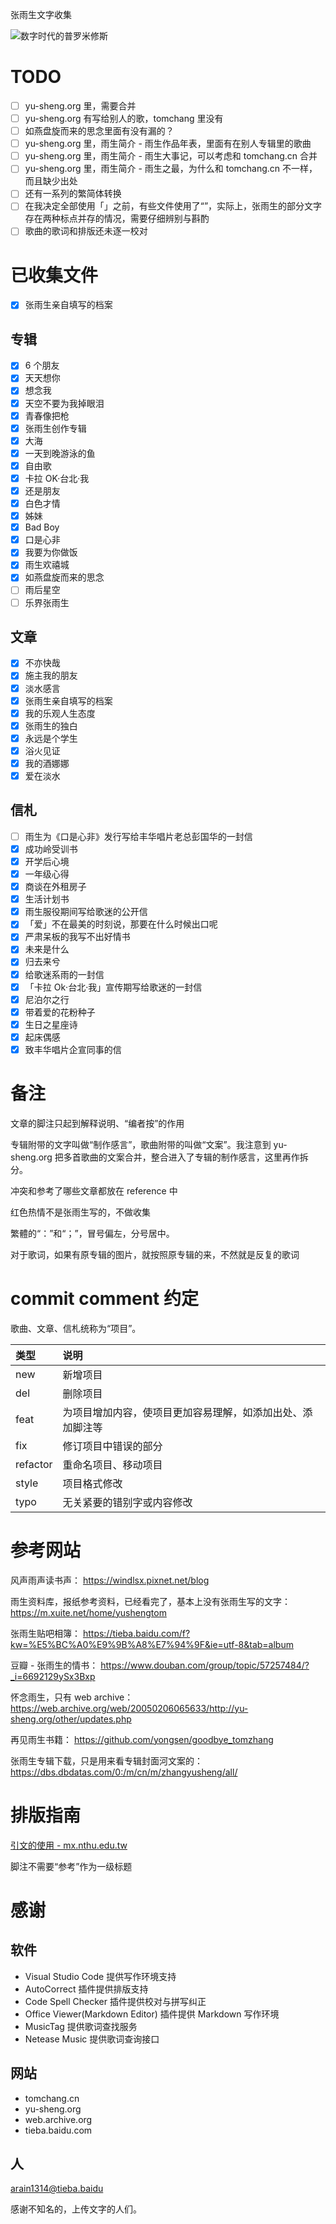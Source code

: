 张雨生文字收集

![数字时代的普罗米修斯](./image/README/%E6%95%B0%E5%AD%97%E6%97%B6%E4%BB%A3%E7%9A%84%E6%99%AE%E7%BD%97%E7%B1%B3%E4%BF%AE%E6%96%AF.jpg)

# TODO

-   [ ] yu-sheng.org 里，需要合并
-   [ ] yu-sheng.org 有写给别人的歌，tomchang 里没有
-   [ ] 如燕盘旋而来的思念里面有没有漏的？
-   [ ] yu-sheng.org 里，雨生简介 - 雨生作品年表，里面有在别人专辑里的歌曲
-   [ ] yu-sheng.org 里，雨生简介 - 雨生大事记，可以考虑和 tomchang.cn 合并
-   [ ] yu-sheng.org 里，雨生简介 - 雨生之最，为什么和 tomchang.cn 不一样，而且缺少出处
-   [ ] 还有一系列的繁简体转换
-   [ ] 在我决定全部使用「」之前，有些文件使用了“”，实际上，张雨生的部分文字存在两种标点并存的情况，需要仔细辨别与斟酌
-   [ ] 歌曲的歌词和排版还未逐一校对

# 已收集文件

-   [x] 张雨生亲自填写的档案

## 专辑

-   [x] 6 个朋友
-   [x] 天天想你
-   [x] 想念我
-   [x] 天空不要为我掉眼泪
-   [x] 青春像把枪
-   [x] 张雨生创作专辑
-   [x] 大海
-   [x] 一天到晚游泳的鱼
-   [x] 自由歌
-   [x] 卡拉 OK·台北·我
-   [x] 还是朋友
-   [x] 白色才情
-   [x] 姊妹
-   [x] Bad Boy
-   [x] 口是心非
-   [x] 我要为你做饭
-   [x] 雨生欢禧城
-   [x] 如燕盘旋而来的思念
-   [ ] 雨后星空
-   [ ] 乐界张雨生

## 文章

-   [x] 不亦快哉
-   [x] 施主我的朋友
-   [x] 淡水感言
-   [x] 张雨生亲自填写的档案
-   [x] 我的乐观人生态度
-   [x] 张雨生的独白
-   [x] 永远是个学生
-   [x] 浴火见证
-   [x] 我的酒娜娜
-   [x] 爱在淡水

## 信札

-   [ ] 雨生为《口是心非》发行写给丰华唱片老总彭国华的一封信
-   [x] 成功岭受训书
-   [x] 开学后心境
-   [x] 一年级心得
-   [x] 商谈在外租房子
-   [x] 生活计划书
-   [x] 雨生服役期间写给歌迷的公开信
-   [x] 「爱」不在最美的时刻说，那要在什么时候出口呢
-   [x] 严肃呆板的我写不出好情书
-   [x] 未来是什么
-   [x] 归去来兮
-   [x] 给歌迷系雨的一封信
-   [x] 「卡拉 Ok‧台北‧我」宣传期写给歌迷的一封信
-   [x] 尼泊尔之行
-   [x] 带着爱的花粉种子
-   [x] 生日之星座诗
-   [x] 起床偶感
-   [x] 致丰华唱片企宣同事的信

# 备注

文章的脚注只起到解释说明、“编者按”的作用

专辑附带的文字叫做“制作感言”，歌曲附带的叫做“文案”。我注意到 yu-sheng.org 把多首歌曲的文案合并，整合进入了专辑的制作感言，这里再作拆分。

冲突和参考了哪些文章都放在 reference 中

红色热情不是张雨生写的，不做收集

繁體的“：”和“；”，冒号偏左，分号居中。

对于歌词，如果有原专辑的图片，就按照原专辑的来，不然就是反复的歌词

# commit comment 约定

歌曲、文章、信札统称为“项目”。

| 类型     | 说明                                                       |
| :------- | :--------------------------------------------------------- |
| new      | 新增项目                                                   |
| del      | 删除项目                                                   |
| feat     | 为项目增加内容，使项目更加容易理解，如添加出处、添加脚注等 |
| fix      | 修订项目中错误的部分                                       |
| refactor | 重命名项目、移动项目                                       |
| style    | 项目格式修改                                               |
| typo     | 无关紧要的错别字或内容修改                                 |

# 参考网站

风声雨声读书声：
https://windlsx.pixnet.net/blog

雨生资料库，报纸参考资料，已经看完了，基本上没有张雨生写的文字：
https://m.xuite.net/home/yushengtom

张雨生贴吧相簿：
https://tieba.baidu.com/f?kw=%E5%BC%A0%E9%9B%A8%E7%94%9F&ie=utf-8&tab=album

豆瓣 - 张雨生的情书：
https://www.douban.com/group/topic/57257484/?_i=6692129ySx3Bxp

怀念雨生，只有 web archive：
https://web.archive.org/web/20050206065633/http://yu-sheng.org/other/updates.php

再见雨生书籍：
https://github.com/yongsen/goodbye_tomzhang

张雨生专辑下载，只是用来看专辑封面河文案的：https://dbs.dbdatas.com/0:/m/cn/m/zhangyusheng/all/

# 排版指南

[引文的使用 - mx.nthu.edu.tw](http://mx.nthu.edu.tw/~ptchu/courses/rnw/quotation.htm)

脚注不需要“参考”作为一级标题

# 感谢

## 软件

-   Visual Studio Code 提供写作环境支持
-   AutoCorrect 插件提供排版支持
-   Code Spell Checker 插件提供校对与拼写纠正
-   Office Viewer(Markdown Editor) 插件提供 Markdown 写作环境
-   MusicTag 提供歌词查找服务
-   Netease Music 提供歌词查询接口

## 网站

-   tomchang.cn
-   yu-sheng.org
-   web.archive.org
-   tieba.baidu.com

## 人

[arain1314@tieba.baidu](https://tieba.baidu.com/home/main?id=tb.1.4e394b80.yI7XgPPcG2dtbWITrigvLw)

感谢不知名的，上传文字的人们。
